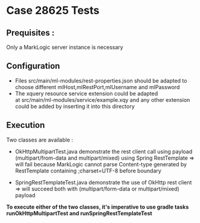 # Case 28625 Tests
## Prequisites :
Only a MarkLogic server instance is necessary
## Configuration
- Files src/main/ml-modules/rest-properties.json 
should be adapted to choose different mlHost,mlRestPort,mlUsername 
and mlPassword
- The xquery resource service extension could be adapted  
at src/main/ml-modules/service/example.xqy
and any other extension could be added by inserting 
it into this directory
## Execution
Two classes are available :
- OkHttpMultipartTest.java demonstrate the rest client call using payload (multipart/from-data and multipart/mixed)
using Spring RestTemplate 
=> will fail because MarkLogic cannot parse Content-type generated by
RestTemplate containing ;charset=UTF-8 before boundary
 
- SpringRestTemplateTest.java demonstrate the use of OkHttp rest client
=> will succeed both with (multipart/form-data or multipart/mixed) payload

__To execute either of the two classes, it's imperative to use gradle tasks
runOkHttpMultipartTest and runSpringRestTemplateTest__  
